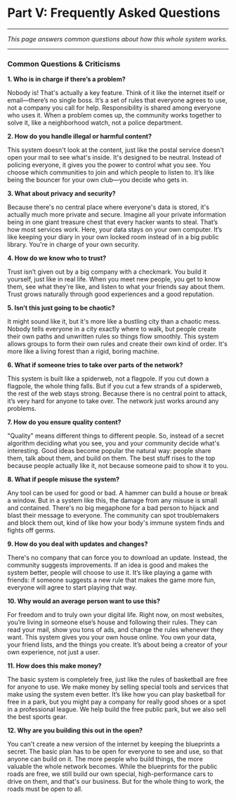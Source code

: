 # Part V: Frequently Asked Questions

---

_This page answers common questions about how this whole system works._

---

### Common Questions & Criticisms

**1. Who is in charge if there’s a problem?**

Nobody is! That's actually a key feature. Think of it like the internet itself or email—there’s no single boss. It’s a set of rules that everyone agrees to use, not a company you call for help. Responsibility is shared among everyone who uses it. When a problem comes up, the community works together to solve it, like a neighborhood watch, not a police department.

**2. How do you handle illegal or harmful content?**

This system doesn't look at the content, just like the postal service doesn't open your mail to see what's inside. It's designed to be neutral. Instead of policing everyone, it gives you the power to control what you see. You choose which communities to join and which people to listen to. It’s like being the bouncer for your own club—you decide who gets in.

**3. What about privacy and security?**

Because there's no central place where everyone's data is stored, it's actually much more private and secure. Imagine all your private information being in one giant treasure chest that every hacker wants to steal. That’s how most services work. Here, your data stays on your own computer. It’s like keeping your diary in your own locked room instead of in a big public library. You're in charge of your own security.

**4. How do we know who to trust?**

Trust isn’t given out by a big company with a checkmark. You build it yourself, just like in real life. When you meet new people, you get to know them, see what they're like, and listen to what your friends say about them. Trust grows naturally through good experiences and a good reputation.

**5. Isn’t this just going to be chaotic?**

It might sound like it, but it's more like a bustling city than a chaotic mess. Nobody tells everyone in a city exactly where to walk, but people create their own paths and unwritten rules so things flow smoothly. This system allows groups to form their own rules and create their own kind of order. It's more like a living forest than a rigid, boring machine.

**6. What if someone tries to take over parts of the network?**

This system is built like a spiderweb, not a flagpole. If you cut down a flagpole, the whole thing falls. But if you cut a few strands of a spiderweb, the rest of the web stays strong. Because there is no central point to attack, it’s very hard for anyone to take over. The network just works around any problems.

**7. How do you ensure quality content?**

"Quality" means different things to different people. So, instead of a secret algorithm deciding what you see, you and your community decide what's interesting. Good ideas become popular the natural way: people share them, talk about them, and build on them. The best stuff rises to the top because people actually like it, not because someone paid to show it to you.

**8. What if people misuse the system?**

Any tool can be used for good or bad. A hammer can build a house or break a window. But in a system like this, the damage from any misuse is small and contained. There's no big megaphone for a bad person to hijack and blast their message to everyone. The community can spot troublemakers and block them out, kind of like how your body's immune system finds and fights off germs.

**9. How do you deal with updates and changes?**

There's no company that can force you to download an update. Instead, the community suggests improvements. If an idea is good and makes the system better, people will choose to use it. It’s like playing a game with friends: if someone suggests a new rule that makes the game more fun, everyone will agree to start playing that way.

**10. Why would an average person want to use this?**

For freedom and to truly own your digital life. Right now, on most websites, you’re living in someone else’s house and following their rules. They can read your mail, show you tons of ads, and change the rules whenever they want. This system gives you your own house online. You own your data, your friend lists, and the things you create. It’s about being a creator of your own experience, not just a user.

**11. How does this make money?**

The basic system is completely free, just like the rules of basketball are free for anyone to use. We make money by selling special tools and services that make using the system even better. It’s like how you can play basketball for free in a park, but you might pay a company for really good shoes or a spot in a professional league. We help build the free public park, but we also sell the best sports gear.

**12. Why are you building this out in the open?**

You can't create a new version of the internet by keeping the blueprints a secret. The basic plan has to be open for everyone to see and use, so that anyone can build on it. The more people who build things, the more valuable the whole network becomes. While the blueprints for the public roads are free, we still build our own special, high-performance cars to drive on them, and that's our business. But for the whole thing to work, the roads must be open to all.